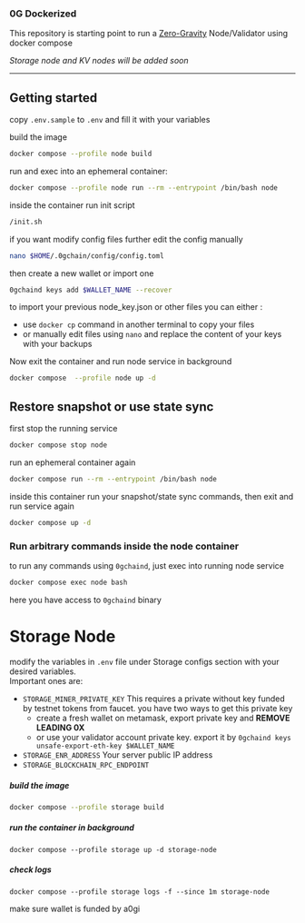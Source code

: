 ### 0G Dockerized
This repository is starting point to run a [Zero-Gravity](https://0g.ai/) Node/Validator using docker compose

*Storage node and KV nodes will be added soon* 

---
## Getting started
copy `.env.sample` to `.env` and fill it with your variables

build the image 
```bash
docker compose --profile node build
```

run and exec into an ephemeral container:
```bash
docker compose --profile node run --rm --entrypoint /bin/bash node
```
inside the container run init script
```bash
/init.sh
```
if you want modify config files further edit the config manually
```bash
nano $HOME/.0gchain/config/config.toml
```

then create a new wallet or import one

```bash
0gchaind keys add $WALLET_NAME --recover
```
to import your previous node_key.json or other files you can either : 
- use `docker cp` command in another terminal to copy your files
- or manually edit files using `nano` and replace the content of your keys with your backups


Now exit the container and run node service in background

```bash
docker compose  --profile node up -d
```

## Restore snapshot or use state sync
first stop the running service
```bash
docker compose stop node
```
run an ephemeral container again 
```bash
docker compose run --rm --entrypoint /bin/bash node
```
inside this container run your snapshot/state sync commands, then exit and run service again
```bash
docker compose up -d
```

### Run arbitrary commands inside the node container
to run any commands using `0gchaind`, just exec into running node service
```bash
docker compose exec node bash
```
here you have access to `0gchaind` binary


# Storage Node

modify the variables in `.env` file under Storage configs section with your desired variables.   
Important ones are:    
- `STORAGE_MINER_PRIVATE_KEY` This requires a private without key funded by testnet tokens from faucet. you have two ways to get this private key
  - create a fresh wallet on metamask, export private key and **REMOVE LEADING 0X**
  - or use your validator account private key. export it by `0gchaind keys unsafe-export-eth-key $WALLET_NAME`
- `STORAGE_ENR_ADDRESS` Your server public IP address
- `STORAGE_BLOCKCHAIN_RPC_ENDPOINT`   

##### build the image
```bash
docker compose --profile storage build
```
##### run the container in background 

```shell
docker compose --profile storage up -d storage-node
```
##### check logs

```shell
docker compose --profile storage logs -f --since 1m storage-node
```
make sure wallet is funded by a0gi
